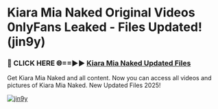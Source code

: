 # Kiara Mia Naked Original Videos 0nlyFans Leaked - Files Updated! (jin9y)

<h3>🔴 CLICK HERE 🌐==►► <a href="https://tinyurl.com/yckcrads" rel="nofollow">Kiara Mia Naked Updated Files</a></h3>

Get Kiara Mia Naked and all content. Now you can access all videos and pictures of Kiara Mia Naked. New Updated Files 2025!

[![jin9y](https://i.imgur.com/hpKpOFt.gif)](https://tinyurl.com/yckcrads)
